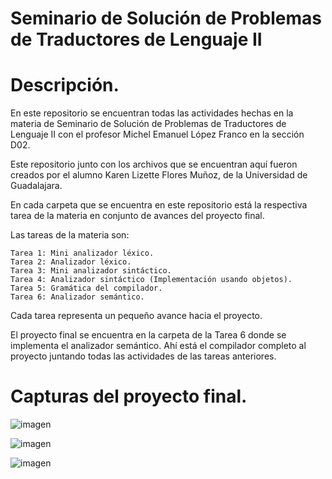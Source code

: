 # Seminario de Solución de Problemas de Traductores de Lenguaje II

# Descripción.
En este repositorio se encuentran todas las actividades hechas en la materia de Seminario de Solución de Problemas de Traductores de Lenguaje II con el profesor Michel Emanuel López Franco en la sección D02.

Este repositorio junto con los archivos que se encuentran aquí fueron creados por el alumno Karen Lizette Flores Muñoz, de la Universidad de Guadalajara.

En cada carpeta que se encuentra en este repositorio está la respectiva tarea de la materia en conjunto de avances del proyecto final.

Las tareas de la materia son:

    Tarea 1: Mini analizador léxico.
    Tarea 2: Analizador léxico.
    Tarea 3: Mini analizador sintáctico.
    Tarea 4: Analizador sintáctico (Implementación usando objetos).
    Tarea 5: Gramática del compilador.
    Tarea 6: Analizador semántico.

Cada tarea representa un pequeño avance hacia el proyecto.

El proyecto final se encuentra en la carpeta de la Tarea 6 donde se implementa el analizador semántico. Ahí está el compilador completo al proyecto juntando todas las actividades de las tareas anteriores.

# Capturas del proyecto final.
![imagen](https://user-images.githubusercontent.com/98301135/170785356-40c10b14-c68f-4e91-941a-3ca5676da58e.png)

![imagen](https://user-images.githubusercontent.com/98301135/170785262-5d75c392-de3b-4ab7-9bed-82b165c3d8fc.png)

![imagen](https://user-images.githubusercontent.com/98301135/170785042-28f8e3dd-ae45-4346-8d69-b0db564d3f9d.png)
